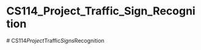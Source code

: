﻿# CS114_Project_Traffic_Sign_Recognition

#   C S 1 1 4 _ P r o j e c t _ T r a f f i c _ S i g n s _ R e c o g n i t i o n  
 